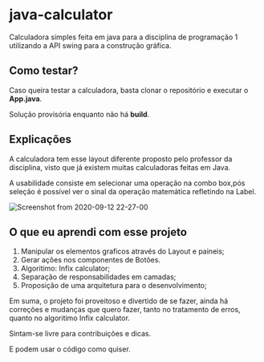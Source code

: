 # java-calculator

Calculadora simples feita em java para a disciplina de programação 1
utilizando a API swing para a construção gráfica.

## Como testar?

Caso queira testar a calculadora, basta clonar o repositório e executar o **App.java**.

Solução provisória enquanto não há **build**.

## Explicações

A calculadora tem esse layout diferente proposto pelo professor da disciplina,
visto que já existem muitas calculadoras feitas em Java.

A usabilidade consiste em selecionar uma operação na combo box,pós seleção é possível
ver o sinal da operação matemática refletindo na Label.

![Screenshot from 2020-09-12 22-27-00](https://user-images.githubusercontent.com/51142291/93008084-33471100-f547-11ea-9bf4-8c917a34578b.png)


## O que eu aprendi com esse projeto

1. Manipular os elementos graficos através do Layout e paineis;
2. Gerar ações nos componentes de Botões.
3. Algoritimo: Infix calculator;
4. Separação de responsabilidades em camadas;
5. Proposição de uma arquitetura para o desenvolvimento;

Em suma, o projeto foi proveitoso e divertido de se fazer, ainda há correções e mudanças
que quero fazer, tanto no tratamento de erros, quanto no algoritimo Infix calculator.

Sintam-se livre para contribuições e dicas.

E podem usar o código como quiser.
